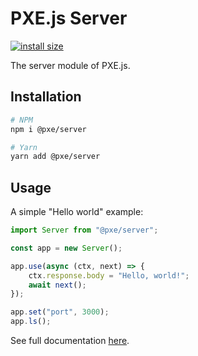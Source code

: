 # PXE.js Server
[![install size](https://packagephobia.com/badge?p=%40pxe%2Fserver)](https://packagephobia.com/result?p=%40pxe%2Fserver)

The server module of PXE.js.

## Installation
```bash
# NPM
npm i @pxe/server

# Yarn
yarn add @pxe/server
```

## Usage
A simple "Hello world" example:

```ts
import Server from "@pxe/server";

const app = new Server();

app.use(async (ctx, next) => {
    ctx.response.body = "Hello, world!";
    await next();
});

app.set("port", 3000);
app.ls();
```

See full documentation [here](https://github.com/pxe-js/server/wiki).